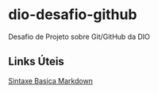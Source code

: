 # dio-desafio-github
Desafio de Projeto sobre Git/GitHub da DIO
## Links Úteis
[Sintaxe Basica Markdown](https://www.markdownguide.org/basic-syntax/)
